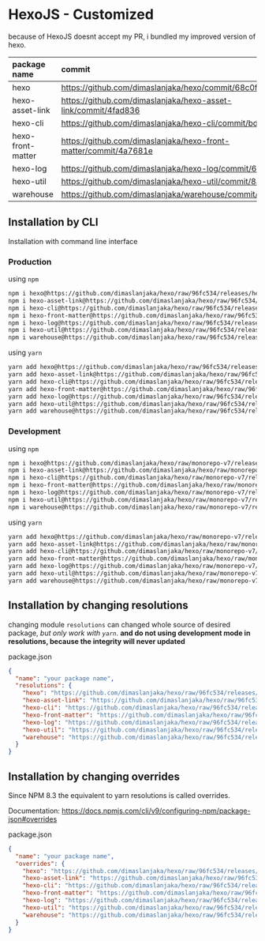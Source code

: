 # HexoJS - Customized
because of HexoJS doesnt accept my PR, i bundled my improved version of hexo.

| package name | commit |
| :--- | :--- | 
| hexo | https://github.com/dimaslanjaka/hexo/commit/68c0ffc9 | 
| hexo-asset-link | https://github.com/dimaslanjaka/hexo-asset-link/commit/4fad836 | 
| hexo-cli | https://github.com/dimaslanjaka/hexo-cli/commit/bd319fd | 
| hexo-front-matter | https://github.com/dimaslanjaka/hexo-front-matter/commit/4a7681e | 
| hexo-log | https://github.com/dimaslanjaka/hexo-log/commit/6494294 | 
| hexo-util | https://github.com/dimaslanjaka/hexo-util/commit/8aaa9e0 | 
| warehouse | https://github.com/dimaslanjaka/warehouse/commit/187c5d3 | 

## Installation by CLI
Installation with command line interface

### Production

using `npm`
```bash
npm i hexo@https://github.com/dimaslanjaka/hexo/raw/96fc534/releases/hexo.tgz
npm i hexo-asset-link@https://github.com/dimaslanjaka/hexo/raw/96fc534/releases/hexo-asset-link.tgz
npm i hexo-cli@https://github.com/dimaslanjaka/hexo/raw/96fc534/releases/hexo-cli.tgz
npm i hexo-front-matter@https://github.com/dimaslanjaka/hexo/raw/96fc534/releases/hexo-front-matter.tgz
npm i hexo-log@https://github.com/dimaslanjaka/hexo/raw/96fc534/releases/hexo-log.tgz
npm i hexo-util@https://github.com/dimaslanjaka/hexo/raw/96fc534/releases/hexo-util.tgz
npm i warehouse@https://github.com/dimaslanjaka/hexo/raw/96fc534/releases/warehouse.tgz
```

using `yarn`
```bash
yarn add hexo@https://github.com/dimaslanjaka/hexo/raw/96fc534/releases/hexo.tgz
yarn add hexo-asset-link@https://github.com/dimaslanjaka/hexo/raw/96fc534/releases/hexo-asset-link.tgz
yarn add hexo-cli@https://github.com/dimaslanjaka/hexo/raw/96fc534/releases/hexo-cli.tgz
yarn add hexo-front-matter@https://github.com/dimaslanjaka/hexo/raw/96fc534/releases/hexo-front-matter.tgz
yarn add hexo-log@https://github.com/dimaslanjaka/hexo/raw/96fc534/releases/hexo-log.tgz
yarn add hexo-util@https://github.com/dimaslanjaka/hexo/raw/96fc534/releases/hexo-util.tgz
yarn add warehouse@https://github.com/dimaslanjaka/hexo/raw/96fc534/releases/warehouse.tgz

```

### Development

using `npm`
```bash
npm i hexo@https://github.com/dimaslanjaka/hexo/raw/monorepo-v7/releases/hexo.tgz
npm i hexo-asset-link@https://github.com/dimaslanjaka/hexo/raw/monorepo-v7/releases/hexo-asset-link.tgz
npm i hexo-cli@https://github.com/dimaslanjaka/hexo/raw/monorepo-v7/releases/hexo-cli.tgz
npm i hexo-front-matter@https://github.com/dimaslanjaka/hexo/raw/monorepo-v7/releases/hexo-front-matter.tgz
npm i hexo-log@https://github.com/dimaslanjaka/hexo/raw/monorepo-v7/releases/hexo-log.tgz
npm i hexo-util@https://github.com/dimaslanjaka/hexo/raw/monorepo-v7/releases/hexo-util.tgz
npm i warehouse@https://github.com/dimaslanjaka/hexo/raw/monorepo-v7/releases/warehouse.tgz
```

using `yarn`
```bash
yarn add hexo@https://github.com/dimaslanjaka/hexo/raw/monorepo-v7/releases/hexo.tgz
yarn add hexo-asset-link@https://github.com/dimaslanjaka/hexo/raw/monorepo-v7/releases/hexo-asset-link.tgz
yarn add hexo-cli@https://github.com/dimaslanjaka/hexo/raw/monorepo-v7/releases/hexo-cli.tgz
yarn add hexo-front-matter@https://github.com/dimaslanjaka/hexo/raw/monorepo-v7/releases/hexo-front-matter.tgz
yarn add hexo-log@https://github.com/dimaslanjaka/hexo/raw/monorepo-v7/releases/hexo-log.tgz
yarn add hexo-util@https://github.com/dimaslanjaka/hexo/raw/monorepo-v7/releases/hexo-util.tgz
yarn add warehouse@https://github.com/dimaslanjaka/hexo/raw/monorepo-v7/releases/warehouse.tgz

```

## Installation by changing resolutions
changing module `resolutions` can changed whole source of desired package, _but only work with `yarn`_. **and do not using development mode in resolutions, because the integrity will never updated**

package.json
```json
{
  "name": "your package name",
  "resolutions": {
    "hexo": "https://github.com/dimaslanjaka/hexo/raw/96fc534/releases/hexo.tgz",
    "hexo-asset-link": "https://github.com/dimaslanjaka/hexo/raw/96fc534/releases/hexo-asset-link.tgz",
    "hexo-cli": "https://github.com/dimaslanjaka/hexo/raw/96fc534/releases/hexo-cli.tgz",
    "hexo-front-matter": "https://github.com/dimaslanjaka/hexo/raw/96fc534/releases/hexo-front-matter.tgz",
    "hexo-log": "https://github.com/dimaslanjaka/hexo/raw/96fc534/releases/hexo-log.tgz",
    "hexo-util": "https://github.com/dimaslanjaka/hexo/raw/96fc534/releases/hexo-util.tgz",
    "warehouse": "https://github.com/dimaslanjaka/hexo/raw/96fc534/releases/warehouse.tgz"
  }
}
```

## Installation by changing overrides

Since NPM 8.3 the equivalent to yarn resolutions is called overrides.

Documentation: https://docs.npmjs.com/cli/v9/configuring-npm/package-json#overrides

package.json
```json
{
  "name": "your package name",
  "overrides": {
    "hexo": "https://github.com/dimaslanjaka/hexo/raw/96fc534/releases/hexo.tgz",
    "hexo-asset-link": "https://github.com/dimaslanjaka/hexo/raw/96fc534/releases/hexo-asset-link.tgz",
    "hexo-cli": "https://github.com/dimaslanjaka/hexo/raw/96fc534/releases/hexo-cli.tgz",
    "hexo-front-matter": "https://github.com/dimaslanjaka/hexo/raw/96fc534/releases/hexo-front-matter.tgz",
    "hexo-log": "https://github.com/dimaslanjaka/hexo/raw/96fc534/releases/hexo-log.tgz",
    "hexo-util": "https://github.com/dimaslanjaka/hexo/raw/96fc534/releases/hexo-util.tgz",
    "warehouse": "https://github.com/dimaslanjaka/hexo/raw/96fc534/releases/warehouse.tgz"
  }
}
```